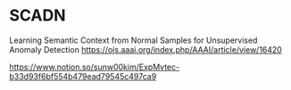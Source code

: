 # SCADN

Learning Semantic Context from Normal Samples for Unsupervised Anomaly Detection
https://ojs.aaai.org/index.php/AAAI/article/view/16420




https://www.notion.so/sunw00kim/ExpMvtec-b33d93f6bf554b479ead79545c497ca9
